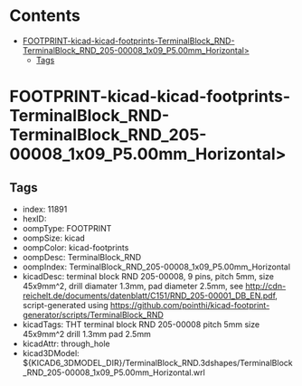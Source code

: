 



Contents
========

* [FOOTPRINT-kicad-kicad-footprints-TerminalBlock_RND-TerminalBlock_RND_205-00008_1x09_P5.00mm_Horizontal>](#footprint-kicad-kicad-footprints-terminalblock_rnd-terminalblock_rnd_205-00008_1x09_p500mm_horizontal)
	* [Tags](#tags)

# FOOTPRINT-kicad-kicad-footprints-TerminalBlock_RND-TerminalBlock_RND_205-00008_1x09_P5.00mm_Horizontal>

## Tags

- index: 11891
- hexID: 
- oompType: FOOTPRINT
- oompSize: kicad
- oompColor: kicad-footprints
- oompDesc: TerminalBlock_RND
- oompIndex: TerminalBlock_RND_205-00008_1x09_P5.00mm_Horizontal
- kicadDesc: terminal block RND 205-00008, 9 pins, pitch 5mm, size 45x9mm^2, drill diamater 1.3mm, pad diameter 2.5mm, see http://cdn-reichelt.de/documents/datenblatt/C151/RND_205-00001_DB_EN.pdf, script-generated using https://github.com/pointhi/kicad-footprint-generator/scripts/TerminalBlock_RND
- kicadTags: THT terminal block RND 205-00008 pitch 5mm size 45x9mm^2 drill 1.3mm pad 2.5mm
- kicadAttr: through_hole
- kicad3DModel: ${KICAD6_3DMODEL_DIR}/TerminalBlock_RND.3dshapes/TerminalBlock_RND_205-00008_1x09_P5.00mm_Horizontal.wrl
